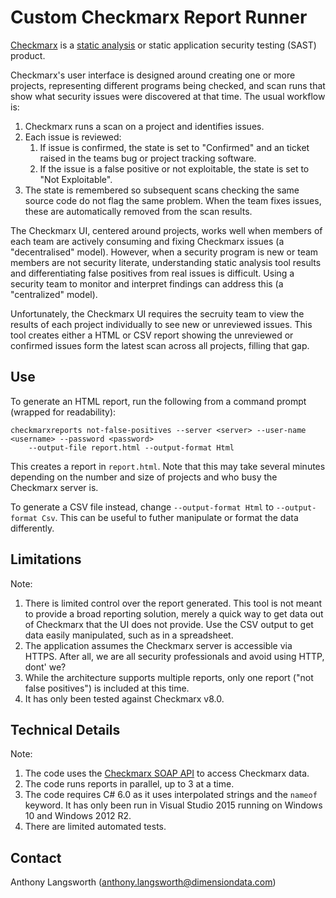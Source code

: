 # Custom Checkmarx Report Runner

[Checkmarx](http://checkmarx.com) is a [static analysis](https://www.owasp.org/index.php/Static_Code_Analysis) 
or static application security testing (SAST) product. 

Checkmarx's user interface is designed around creating one or more projects, representing different programs 
being checked, and scan runs that show what security issues were discovered at that time. The usual workflow
is:

1. Checkmarx runs a scan on a project and identifies issues.
1. Each issue is reviewed:
    1. If issue is confirmed, the state is set to "Confirmed" and an ticket raised in the teams bug or project tracking software.
    1. If the issue is a false positive or not exploitable, the state is set to "Not Exploitable".
1. The state is remembered so subsequent scans checking the same source code do not flag the same problem. When the team fixes issues, these are automatically removed from the scan results.

The Checkmarx UI, centered around projects, works well when members of each team are actively consuming 
and fixing Checkmarx issues (a "decentralised" model). However, when a security program is new or team 
members are not security literate, understanding static analysis tool results and differentiating false 
positives from real issues is difficult. Using a security team to monitor and interpret findings can 
address this (a "centralized" model). 

Unfortunately, the Checkmarx UI requires the secruity team to view the results of each project individually 
to see new or unreviewed issues. This tool creates either a HTML or CSV report showing the unreviewed
or confirmed issues form the latest scan across all projects, filling that gap. 

## Use

To generate an HTML report, run the following from a command prompt (wrapped for readability):

```
checkmarxreports not-false-positives --server <server> --user-name <username> --password <password>
    --output-file report.html --output-format Html
```

This creates a report in `report.html`. Note that this may take several minutes depending on the number 
and size of projects and who busy the Checkmarx server is.

To generate a CSV file instead, change `--output-format Html` to `--output-format Csv`. This can be useful to futher manipulate 
or format the data differently.

## Limitations

Note:

 1. There is limited control over the report generated. This tool is not meant to provide a broad reporting solution, merely a quick way to get data out of Checkmarx that the UI does not provide. Use the CSV output to get data easily manipulated, such as in a spreadsheet.
 1. The application assumes the Checkmarx server is accessible via HTTPS. After all, we are all security professionals and avoid using HTTP, dont' we?
 1. While the architecture supports multiple reports, only one report ("not false positives") is included at this time.
 1. It has only been tested against Checkmarx v8.0. 

## Technical Details

Note:

 1. The code uses the [Checkmarx SOAP API](https://checkmarx.atlassian.net/wiki/display/KC/SOAP+API) to access Checkmarx data. 
 1. The code runs reports in parallel, up to 3 at a time.
 1. The code requires C# 6.0 as it uses interpolated strings and the `nameof` keyword. It has only been run in Visual Studio 2015 running on Windows 10 and Windows 2012 R2.
 1. There are limited automated tests.

## Contact

Anthony Langsworth (anthony.langsworth@dimensiondata.com)
